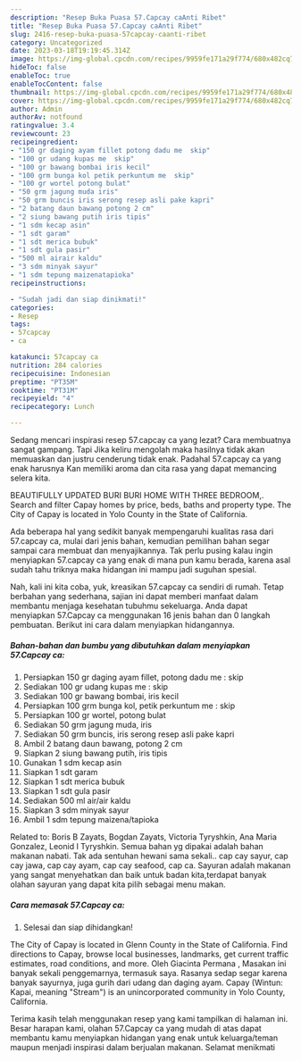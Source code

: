 ```yaml
---
description: "Resep Buka Puasa 57.Capcay caAnti Ribet"
title: "Resep Buka Puasa 57.Capcay caAnti Ribet"
slug: 2416-resep-buka-puasa-57capcay-caanti-ribet
category: Uncategorized
date: 2023-03-18T19:19:45.314Z
image: https://img-global.cpcdn.com/recipes/9959fe171a29f774/680x482cq70/57capcay-ca-foto-resep-utama.jpg
hideToc: false
enableToc: true
enableTocContent: false
thumbnail: https://img-global.cpcdn.com/recipes/9959fe171a29f774/680x482cq70/57capcay-ca-foto-resep-utama.jpg
cover: https://img-global.cpcdn.com/recipes/9959fe171a29f774/680x482cq70/57capcay-ca-foto-resep-utama.jpg
author: Admin
authorAv: notfound
ratingvalue: 3.4
reviewcount: 23
recipeingredient:
- "150 gr daging ayam fillet potong dadu me  skip"
- "100 gr udang kupas me  skip"
- "100 gr bawang bombai iris kecil"
- "100 grm bunga kol petik perkuntum me  skip"
- "100 gr wortel potong bulat"
- "50 grm jagung muda iris"
- "50 grm buncis iris serong resep asli pake kapri"
- "2 batang daun bawang potong 2 cm"
- "2 siung bawang putih iris tipis"
- "1 sdm kecap asin"
- "1 sdt garam"
- "1 sdt merica bubuk"
- "1 sdt gula pasir"
- "500 ml airair kaldu"
- "3 sdm minyak sayur"
- "1 sdm tepung maizenatapioka"
recipeinstructions:

- "Sudah jadi dan siap dinikmati!"
categories:
- Resep
tags:
- 57capcay
- ca

katakunci: 57capcay ca 
nutrition: 284 calories
recipecuisine: Indonesian
preptime: "PT35M"
cooktime: "PT31M"
recipeyield: "4"
recipecategory: Lunch

---
```



Sedang mencari inspirasi resep 57.capcay ca yang lezat? Cara membuatnya sangat gampang. Tapi Jika keliru mengolah maka hasilnya tidak akan memuaskan dan justru cenderung tidak enak. Padahal 57.capcay ca yang enak harusnya Kan memiliki aroma dan cita rasa yang dapat memancing selera kita.


BEAUTIFULLY UPDATED BURI BURI HOME WITH THREE BEDROOM,. Search and filter Capay homes by price, beds, baths and property type. The City of Capay is located in Yolo County in the State of California.

Ada beberapa hal yang sedikit banyak mempengaruhi kualitas rasa dari 57.capcay ca, mulai dari jenis bahan, kemudian pemilihan bahan segar sampai cara membuat dan menyajikannya. Tak perlu pusing kalau ingin menyiapkan 57.capcay ca yang enak di mana pun kamu berada, karena asal sudah tahu triknya maka hidangan ini mampu jadi suguhan spesial.


Nah, kali ini kita coba, yuk, kreasikan 57.capcay ca sendiri di rumah. Tetap berbahan yang sederhana, sajian ini dapat memberi manfaat dalam membantu menjaga kesehatan tubuhmu sekeluarga. Anda dapat menyiapkan 57.Capcay ca menggunakan 16 jenis bahan dan 0 langkah pembuatan. Berikut ini cara dalam menyiapkan hidangannya.

<!--inarticleads1-->

##### Bahan-bahan dan bumbu yang dibutuhkan dalam menyiapkan 57.Capcay ca:

1. Persiapkan 150 gr daging ayam fillet, potong dadu me : skip
1. Sediakan 100 gr udang kupas me : skip
1. Sediakan 100 gr bawang bombai, iris kecil
1. Persiapkan 100 grm bunga kol, petik perkuntum me : skip
1. Persiapkan 100 gr wortel, potong bulat
1. Sediakan 50 grm jagung muda, iris
1. Sediakan 50 grm buncis, iris serong resep asli pake kapri
1. Ambil 2 batang daun bawang, potong 2 cm
1. Siapkan 2 siung bawang putih, iris tipis
1. Gunakan 1 sdm kecap asin
1. Siapkan 1 sdt garam
1. Siapkan 1 sdt merica bubuk
1. Siapkan 1 sdt gula pasir
1. Sediakan 500 ml air/air kaldu
1. Siapkan 3 sdm minyak sayur
1. Ambil 1 sdm tepung maizena/tapioka


Related to: Boris B Zayats, Bogdan Zayats, Victoria Tyryshkin, Ana Maria Gonzalez, Leonid I Tyryshkin. Semua bahan yg dipakai adalah bahan makanan nabati. Tak ada sentuhan hewani sama sekali.. cap cay sayur, cap cay jawa, cap cay ayam, cap cay seafood, cap ca. Sayuran adalah makanan yang sangat menyehatkan dan baik untuk badan kita,terdapat banyak olahan sayuran yang dapat kita pilih sebagai menu makan. 

<!--inarticleads2-->

##### Cara memasak 57.Capcay ca:


1. Selesai dan siap dihidangkan!

The City of Capay is located in Glenn County in the State of California. Find directions to Capay, browse local businesses, landmarks, get current traffic estimates, road conditions, and more. Oleh Giacinta Permana , Masakan ini banyak sekali penggemarnya, termasuk saya. Rasanya sedap segar karena banyak sayurnya, juga gurih dari udang dan daging ayam. Capay (Wintun: Kapai, meaning &#34;Stream&#34;) is an unincorporated community in Yolo County, California. 

Terima kasih telah menggunakan resep yang kami tampilkan di halaman ini. Besar harapan kami, olahan 57.Capcay ca yang mudah di atas dapat membantu kamu menyiapkan hidangan yang enak untuk keluarga/teman maupun menjadi inspirasi dalam berjualan makanan. Selamat menikmati
